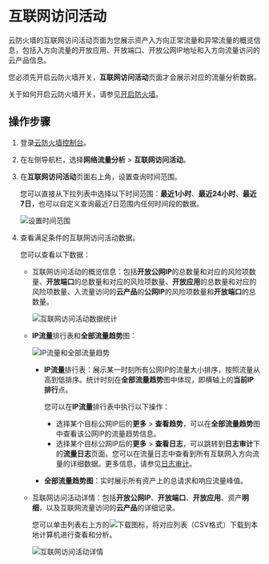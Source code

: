# 互联网访问活动

云防火墙的互联网访问活动页面为您展示资产入方向正常流量和异常流量的概览信息，包括入方向流量的开放应用、开放端口、开放公网IP地址和入方向流量访问的云产品信息。

您必须先开启云防火墙开关，**互联网访问活动**页面才会展示对应的流量分析数据。

关于如何开启云防火墙开关，请参见[开启防火墙](/intl.zh-CN/快速入门/开启防火墙.md)。

## 操作步骤

1.  登录[云防火墙控制台](https://yundun.console.aliyun.com/?p=cfwnext)。

2.  在左侧导航栏，选择**网络流量分析** \> **互联网访问活动**。

3.  在**互联网访问活动**页面右上角，设置查询时间范围。

    您可以直接从下拉列表中选择以下时间范围：**最近1小时**、**最近24小时**、**最近7日**，也可以自定义查询最近7日范围内任何时间段的数据。

    ![设置时间范围](https://static-aliyun-doc.oss-accelerate.aliyuncs.com/assets/img/zh-CN/4250432161/p237768.png)

4.  查看满足条件的互联网访问活动数据。

    您可以查看以下数据：

    -   互联网访问活动的概览信息：包括**开放公网IP**的总数量和对应的风险项数量、**开放端口**的总数量和对应的风险项数量、**开放应用**的总数量和对应的风险项数量、入流量访问的**云产品**的**公网IP**的风险项数量和**开放端口**的总数量。

        ![互联网访问活动数据统计](https://static-aliyun-doc.oss-accelerate.aliyuncs.com/assets/img/zh-CN/4250432161/p77461.png)

    -   **IP流量**排行表和**全部流量趋势**图：

        ![IP流量和全部流量趋势](https://static-aliyun-doc.oss-accelerate.aliyuncs.com/assets/img/zh-CN/4250432161/p77478.png)

        -   **IP流量**排行表：展示某一时刻所有公网IP的流量大小排序，按照流量从高到低排序。统计时刻在**全部流量趋势**图中体现，即横轴上的**当前IP排行**点。

            您可以在**IP流量**排行表中执行以下操作：

            -   选择某个目标公网IP后的**更多** \> **查看趋势**，可以在**全部流量趋势**图中查看该公网IP的流量趋势信息。
            -   选择某个目标公网IP后的**更多** \> **查看日志**，可以跳转到**日志审计**下的**流量日志**页面。您可以在流量日志中查看到所有互联网入方向流量的详细数据。更多信息，请参见[日志审计](/intl.zh-CN/日志/日志审计.md)。
        -   **全部流量趋势图**：实时展示所有资产上的总请求和响应流量峰值。
    -   互联网访问活动详情：包括**开放公网IP**、**开放端口**、**开放应用**、资产**明细**，以及互联网流量访问的**云产品**的详细记录。

        您可以单击列表右上方的![下载 ](https://static-aliyun-doc.oss-accelerate.aliyuncs.com/assets/img/zh-CN/4335322161/p237696.png)图标，将对应列表（CSV格式）下载到本地计算机进行查看和分析。

        ![互联网访问活动详情](https://static-aliyun-doc.oss-accelerate.aliyuncs.com/assets/img/zh-CN/5250432161/p77481.png)


